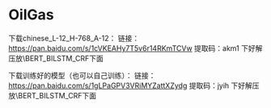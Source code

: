# OilGas
下载chinese_L-12_H-768_A-12：
链接：https://pan.baidu.com/s/1cVKEAHy7T5v6r14RKmTCVw 
提取码：akm1
下好解压放\BERT_BILSTM_CRF下面




下载训练好的模型（也可以自己训练）：
链接：https://pan.baidu.com/s/1gLPaGPV3VRiMYZattXZydg 
提取码：jyih
下好解压放\BERT_BILSTM_CRF下面
